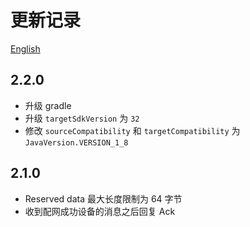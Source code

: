 # 更新记录
[English](log_en.md)

## 2.2.0
- 升级 gradle
- 升级 `targetSdkVersion` 为 `32`
- 修改 `sourceCompatibility` 和 `targetCompatibility` 为 `JavaVersion.VERSION_1_8`

## 2.1.0
- Reserved data 最大长度限制为 64 字节
- 收到配网成功设备的消息之后回复 Ack